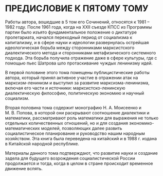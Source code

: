 # ПРЕДИСЛОВИЕ К ПЯТОМУ ТОМУ

Работы автора, вошедшие в 5 том его Сочинений, относятся к 1981 – 1982 году. После 1961 года, когда на ХХII съезде КПСС из Программы партии было изъято фундаментальное положение о диктатуре пролетариата, начался переходный период от социализма к капитализму, и в сфере науки и идеологии развернулась острейшая идеологическая борьба между сторонниками марксистского диалектического метода и сторонниками метафизического системного подхода. Эта борьба получила отражение даже в сфере культуры, где с помощью пьес Шатрова шло протаскивание чуждых ленинизму идей.

В первой половине этого тома помещены публицистические работы автора, который принял активное участие в отражении атак на марксизм-ленинизм и выступил за развитие марксизма-ленинизма, включая его части и источники: марксистско-ленинскую диалектическую философию, политическую экономию и научный социализм.

Вторая половина тома содержит монографию Н. А. Моисеенко и М. В. Попова, в которой они раскрывают соотношение диалектики и математики, рассматривают роль математики для выражения не только отдельных количественных отношений, но и для создания экономико-математических моделей, позволяющих далее развить социалистическое планирование и руководство нашим народным хозяйством. Эта книга была переведена на китайский и в 1988 г. издана в Китайской народной республике.

Материалы данного тома подтверждают, что развитие науки и создание задела для будущего возрождения социалистической России продолжается и тогда, когда в целом в стране происходит временное движение вспять.